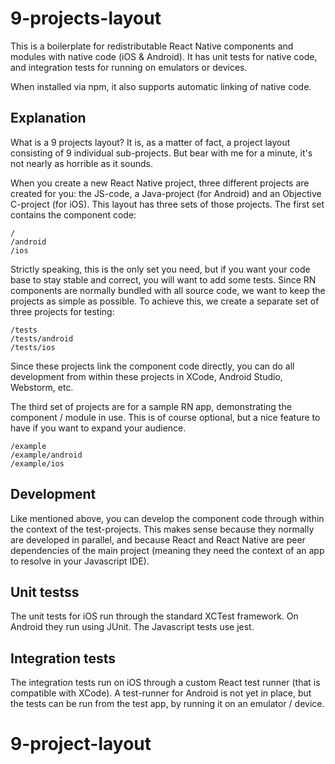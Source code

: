 # 9-projects-layout

This is a boilerplate for redistributable React Native components and modules with native code
(iOS & Android). It has unit tests for native code, and integration tests for running on emulators
or devices.

When installed via npm, it also supports automatic linking of native code.

## Explanation

What is a 9 projects layout? It is, as a matter of fact, a project layout consisting of 9 
individual sub-projects. But bear with me for a minute, it's not nearly as horrible as it sounds.

When you create a new React Native project, three different projects are created for you: the 
JS-code, a Java-project (for Android) and an Objective C-project (for iOS). This layout has 
three sets of those projects. The first set contains the component code:

    /
    /android
    /ios

Strictly speaking, this is the only set you need, but if you want your code base to stay stable and
 correct, you will want to add some tests. 
Since RN components are normally bundled with all source code, we want to keep the  
projects as simple as possible. To achieve this, we create a separate set of three projects for 
testing:

    /tests
    /tests/android
    /tests/ios
    
Since these projects link the component code directly, you can do all development from
within these projects in XCode, Android Studio, Webstorm, etc. 

The third set of projects are for a sample RN app, demonstrating the component / module in use.
This is of course optional, but a nice feature to have if you want to expand your audience.

    /example
    /example/android
    /example/ios

## Development

Like mentioned above, you can develop the component code through within the context of the 
test-projects. This makes sense because they normally are developed in parallel, and because React 
and React Native are peer dependencies of the main project 
(meaning they need the context of an app to resolve in your Javascript IDE).

## Unit testss

The unit tests for iOS run through the standard XCTest framework. On Android they run using JUnit.
The Javascript tests use jest.

## Integration tests

The integration tests run on iOS through a custom React test runner (that is compatible with XCode).
A test-runner for Android is not yet in place, but the tests can be run from the test app, by
running it on an emulator / device.
# 9-project-layout
